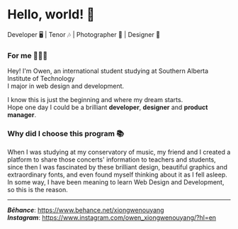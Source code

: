 # Hello, world! 👋
Developer 🖥️ | Tenor 🎶 | Photographer 📸 | Designer 🎨  

### For me 👨🏻‍💻 

Hey! I'm Owen, an international student studying at Southern Alberta Institute of Technology  
I major in web design and development.  

I know this is just the beginning and where my dream starts.  
Hope one day I could be a brilliant **developer**, **designer** and **product manager**.

### Why did I choose this program 📚

When I was studying at my conservatory of music, my friend and I created a platform to share those concerts' information to teachers and students, since then I was fascinated by these brilliant design, beautiful graphics and extraordinary fonts, and even found myself thinking about it as I fell asleep.  
In some way, I have been meaning to learn Web Design and Development, so this is the reason.

---

***Bēhance***: https://www.behance.net/xiongwenouyang  
***Instagram***: https://www.instagram.com/owen_xiongwenouyang/?hl=en  